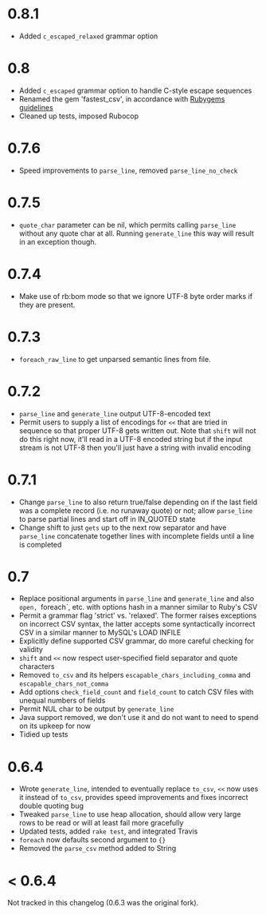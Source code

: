 # 0.8.1
- Added `c_escaped_relaxed` grammar option

# 0.8
- Added `c_escaped` grammar option to handle C-style escape sequences
- Renamed the gem 'fastest_csv', in accordance with [Rubygems guidelines](http://guides.rubygems.org/name-your-gem/)
- Cleaned up tests, imposed Rubocop

# 0.7.6
- Speed improvements to `parse_line`, removed `parse_line_no_check`

# 0.7.5
- `quote_char` parameter can be nil, which permits calling `parse_line` without any quote char at all. Running `generate_line` this way will result in an exception though.

# 0.7.4
- Make use of rb:bom mode so that we ignore UTF-8 byte order marks if they are present.

# 0.7.3
- `foreach_raw_line` to get unparsed semantic lines from file.

# 0.7.2

- `parse_line` and `generate_line` output UTF-8-encoded text
- Permit users to supply a list of encodings for `<<` that are tried in sequence so that proper UTF-8 gets written out. Note that `shift` will not do this right now, it'll read in a UTF-8 encoded string but if the input stream is not UTF-8 then you'll just have a string with invalid encoding

# 0.7.1

- Change `parse_line` to also return true/false depending on if the last field was a complete record (i.e. no runaway quote) or not; allow `parse_line` to parse partial lines and start off in IN_QUOTED state
- Change shift to just `gets` up to the next row separator and have `parse_line` concatenate together lines with incomplete fields until a line is completed

# 0.7

- Replace positional arguments in `parse_line` and `generate_line` and also `open, `foreach`, etc. with options hash in a manner similar to Ruby's CSV
- Permit a grammar flag 'strict' vs. 'relaxed'. The former raises exceptions on incorrect CSV syntax, the latter accepts some syntactically incorrect CSV in a similar manner to MySQL's LOAD INFILE
- Explicitly define supported CSV grammar, do more careful checking for validity
- `shift` and `<<` now respect user-specified field separator and quote characters
- Removed `to_csv` and its helpers `escapable_chars_including_comma` and `escapable_chars_not_comma`
- Add options `check_field_count` and `field_count` to catch CSV files with unequal numbers of fields
- Permit NUL char to be output by `generate_line`
- Java support removed, we don't use it and do not want to need to spend on its upkeep for now
- Tidied up tests

# 0.6.4

- Wrote `generate_line`, intended to eventually replace `to_csv`, `<<` now uses it instead of `to_csv`, provides speed improvements and fixes incorrect double quoting bug
- Tweaked `parse_line` to use heap allocation, should allow very large rows to be read or will at least fail more gracefully
- Updated tests, added `rake test`, and integrated Travis
- `foreach` now defaults second argument to `{}`
- Removed the `parse_csv` method added to String

# < 0.6.4

Not tracked in this changelog (0.6.3 was the original fork).
